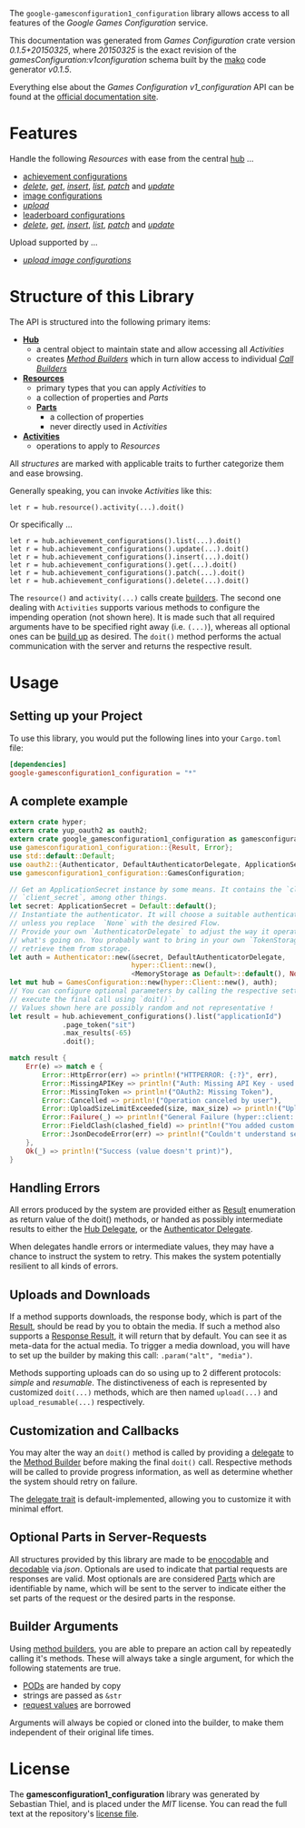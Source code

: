 <!---
DO NOT EDIT !
This file was generated automatically from 'src/mako/api/README.md.mako'
DO NOT EDIT !
-->
The `google-gamesconfiguration1_configuration` library allows access to all features of the *Google Games Configuration* service.

This documentation was generated from *Games Configuration* crate version *0.1.5+20150325*, where *20150325* is the exact revision of the *gamesConfiguration:v1configuration* schema built by the [mako](http://www.makotemplates.org/) code generator *v0.1.5*.

Everything else about the *Games Configuration* *v1_configuration* API can be found at the
[official documentation site](https://developers.google.com/games/services).
# Features

Handle the following *Resources* with ease from the central [hub](http://byron.github.io/google-apis-rs/google_gamesconfiguration1_configuration/struct.GamesConfiguration.html) ... 

* [achievement configurations](http://byron.github.io/google-apis-rs/google_gamesconfiguration1_configuration/struct.AchievementConfiguration.html)
 * [*delete*](http://byron.github.io/google-apis-rs/google_gamesconfiguration1_configuration/struct.AchievementConfigurationDeleteCall.html), [*get*](http://byron.github.io/google-apis-rs/google_gamesconfiguration1_configuration/struct.AchievementConfigurationGetCall.html), [*insert*](http://byron.github.io/google-apis-rs/google_gamesconfiguration1_configuration/struct.AchievementConfigurationInsertCall.html), [*list*](http://byron.github.io/google-apis-rs/google_gamesconfiguration1_configuration/struct.AchievementConfigurationListCall.html), [*patch*](http://byron.github.io/google-apis-rs/google_gamesconfiguration1_configuration/struct.AchievementConfigurationPatchCall.html) and [*update*](http://byron.github.io/google-apis-rs/google_gamesconfiguration1_configuration/struct.AchievementConfigurationUpdateCall.html)
* [image configurations](http://byron.github.io/google-apis-rs/google_gamesconfiguration1_configuration/struct.ImageConfiguration.html)
 * [*upload*](http://byron.github.io/google-apis-rs/google_gamesconfiguration1_configuration/struct.ImageConfigurationUploadCall.html)
* [leaderboard configurations](http://byron.github.io/google-apis-rs/google_gamesconfiguration1_configuration/struct.LeaderboardConfiguration.html)
 * [*delete*](http://byron.github.io/google-apis-rs/google_gamesconfiguration1_configuration/struct.LeaderboardConfigurationDeleteCall.html), [*get*](http://byron.github.io/google-apis-rs/google_gamesconfiguration1_configuration/struct.LeaderboardConfigurationGetCall.html), [*insert*](http://byron.github.io/google-apis-rs/google_gamesconfiguration1_configuration/struct.LeaderboardConfigurationInsertCall.html), [*list*](http://byron.github.io/google-apis-rs/google_gamesconfiguration1_configuration/struct.LeaderboardConfigurationListCall.html), [*patch*](http://byron.github.io/google-apis-rs/google_gamesconfiguration1_configuration/struct.LeaderboardConfigurationPatchCall.html) and [*update*](http://byron.github.io/google-apis-rs/google_gamesconfiguration1_configuration/struct.LeaderboardConfigurationUpdateCall.html)


Upload supported by ...

* [*upload image configurations*](http://byron.github.io/google-apis-rs/google_gamesconfiguration1_configuration/struct.ImageConfigurationUploadCall.html)



# Structure of this Library

The API is structured into the following primary items:

* **[Hub](http://byron.github.io/google-apis-rs/google_gamesconfiguration1_configuration/struct.GamesConfiguration.html)**
    * a central object to maintain state and allow accessing all *Activities*
    * creates [*Method Builders*](http://byron.github.io/google-apis-rs/google_gamesconfiguration1_configuration/trait.MethodsBuilder.html) which in turn
      allow access to individual [*Call Builders*](http://byron.github.io/google-apis-rs/google_gamesconfiguration1_configuration/trait.CallBuilder.html)
* **[Resources](http://byron.github.io/google-apis-rs/google_gamesconfiguration1_configuration/trait.Resource.html)**
    * primary types that you can apply *Activities* to
    * a collection of properties and *Parts*
    * **[Parts](http://byron.github.io/google-apis-rs/google_gamesconfiguration1_configuration/trait.Part.html)**
        * a collection of properties
        * never directly used in *Activities*
* **[Activities](http://byron.github.io/google-apis-rs/google_gamesconfiguration1_configuration/trait.CallBuilder.html)**
    * operations to apply to *Resources*

All *structures* are marked with applicable traits to further categorize them and ease browsing.

Generally speaking, you can invoke *Activities* like this:

```Rust,ignore
let r = hub.resource().activity(...).doit()
```

Or specifically ...

```ignore
let r = hub.achievement_configurations().list(...).doit()
let r = hub.achievement_configurations().update(...).doit()
let r = hub.achievement_configurations().insert(...).doit()
let r = hub.achievement_configurations().get(...).doit()
let r = hub.achievement_configurations().patch(...).doit()
let r = hub.achievement_configurations().delete(...).doit()
```

The `resource()` and `activity(...)` calls create [builders][builder-pattern]. The second one dealing with `Activities` 
supports various methods to configure the impending operation (not shown here). It is made such that all required arguments have to be 
specified right away (i.e. `(...)`), whereas all optional ones can be [build up][builder-pattern] as desired.
The `doit()` method performs the actual communication with the server and returns the respective result.

# Usage

## Setting up your Project

To use this library, you would put the following lines into your `Cargo.toml` file:

```toml
[dependencies]
google-gamesconfiguration1_configuration = "*"
```

## A complete example

```Rust
extern crate hyper;
extern crate yup_oauth2 as oauth2;
extern crate google_gamesconfiguration1_configuration as gamesconfiguration1_configuration;
use gamesconfiguration1_configuration::{Result, Error};
use std::default::Default;
use oauth2::{Authenticator, DefaultAuthenticatorDelegate, ApplicationSecret, MemoryStorage};
use gamesconfiguration1_configuration::GamesConfiguration;

// Get an ApplicationSecret instance by some means. It contains the `client_id` and 
// `client_secret`, among other things.
let secret: ApplicationSecret = Default::default();
// Instantiate the authenticator. It will choose a suitable authentication flow for you, 
// unless you replace  `None` with the desired Flow.
// Provide your own `AuthenticatorDelegate` to adjust the way it operates and get feedback about 
// what's going on. You probably want to bring in your own `TokenStorage` to persist tokens and
// retrieve them from storage.
let auth = Authenticator::new(&secret, DefaultAuthenticatorDelegate,
                              hyper::Client::new(),
                              <MemoryStorage as Default>::default(), None);
let mut hub = GamesConfiguration::new(hyper::Client::new(), auth);
// You can configure optional parameters by calling the respective setters at will, and
// execute the final call using `doit()`.
// Values shown here are possibly random and not representative !
let result = hub.achievement_configurations().list("applicationId")
             .page_token("sit")
             .max_results(-65)
             .doit();

match result {
    Err(e) => match e {
        Error::HttpError(err) => println!("HTTPERROR: {:?}", err),
        Error::MissingAPIKey => println!("Auth: Missing API Key - used if there are no scopes"),
        Error::MissingToken => println!("OAuth2: Missing Token"),
        Error::Cancelled => println!("Operation canceled by user"),
        Error::UploadSizeLimitExceeded(size, max_size) => println!("Upload size too big: {} of {}", size, max_size),
        Error::Failure(_) => println!("General Failure (hyper::client::Response doesn't print)"),
        Error::FieldClash(clashed_field) => println!("You added custom parameter which is part of builder: {:?}", clashed_field),
        Error::JsonDecodeError(err) => println!("Couldn't understand server reply - maybe API needs update: {:?}", err),
    },
    Ok(_) => println!("Success (value doesn't print)"),
}

```
## Handling Errors

All errors produced by the system are provided either as [Result](http://byron.github.io/google-apis-rs/google_gamesconfiguration1_configuration/enum.Result.html) enumeration as return value of 
the doit() methods, or handed as possibly intermediate results to either the 
[Hub Delegate](http://byron.github.io/google-apis-rs/google_gamesconfiguration1_configuration/trait.Delegate.html), or the [Authenticator Delegate](http://byron.github.io/google-apis-rs/google_gamesconfiguration1_configuration/../yup-oauth2/trait.AuthenticatorDelegate.html).

When delegates handle errors or intermediate values, they may have a chance to instruct the system to retry. This 
makes the system potentially resilient to all kinds of errors.

## Uploads and Downloads
If a method supports downloads, the response body, which is part of the [Result](http://byron.github.io/google-apis-rs/google_gamesconfiguration1_configuration/enum.Result.html), should be
read by you to obtain the media.
If such a method also supports a [Response Result](http://byron.github.io/google-apis-rs/google_gamesconfiguration1_configuration/trait.ResponseResult.html), it will return that by default.
You can see it as meta-data for the actual media. To trigger a media download, you will have to set up the builder by making
this call: `.param("alt", "media")`.

Methods supporting uploads can do so using up to 2 different protocols: 
*simple* and *resumable*. The distinctiveness of each is represented by customized 
`doit(...)` methods, which are then named `upload(...)` and `upload_resumable(...)` respectively.

## Customization and Callbacks

You may alter the way an `doit()` method is called by providing a [delegate](http://byron.github.io/google-apis-rs/google_gamesconfiguration1_configuration/trait.Delegate.html) to the 
[Method Builder](http://byron.github.io/google-apis-rs/google_gamesconfiguration1_configuration/trait.CallBuilder.html) before making the final `doit()` call. 
Respective methods will be called to provide progress information, as well as determine whether the system should 
retry on failure.

The [delegate trait](http://byron.github.io/google-apis-rs/google_gamesconfiguration1_configuration/trait.Delegate.html) is default-implemented, allowing you to customize it with minimal effort.

## Optional Parts in Server-Requests

All structures provided by this library are made to be [enocodable](http://byron.github.io/google-apis-rs/google_gamesconfiguration1_configuration/trait.RequestValue.html) and 
[decodable](http://byron.github.io/google-apis-rs/google_gamesconfiguration1_configuration/trait.ResponseResult.html) via *json*. Optionals are used to indicate that partial requests are responses 
are valid.
Most optionals are are considered [Parts](http://byron.github.io/google-apis-rs/google_gamesconfiguration1_configuration/trait.Part.html) which are identifiable by name, which will be sent to 
the server to indicate either the set parts of the request or the desired parts in the response.

## Builder Arguments

Using [method builders](http://byron.github.io/google-apis-rs/google_gamesconfiguration1_configuration/trait.CallBuilder.html), you are able to prepare an action call by repeatedly calling it's methods.
These will always take a single argument, for which the following statements are true.

* [PODs][wiki-pod] are handed by copy
* strings are passed as `&str`
* [request values](http://byron.github.io/google-apis-rs/google_gamesconfiguration1_configuration/trait.RequestValue.html) are borrowed

Arguments will always be copied or cloned into the builder, to make them independent of their original life times.

[wiki-pod]: http://en.wikipedia.org/wiki/Plain_old_data_structure
[builder-pattern]: http://en.wikipedia.org/wiki/Builder_pattern
[google-go-api]: https://github.com/google/google-api-go-client

# License
The **gamesconfiguration1_configuration** library was generated by Sebastian Thiel, and is placed 
under the *MIT* license.
You can read the full text at the repository's [license file][repo-license].

[repo-license]: https://github.com/Byron/google-apis-rs/LICENSE.md
